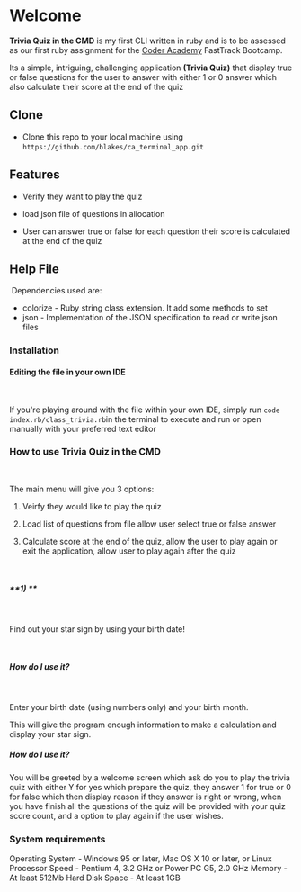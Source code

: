 
# Welcome 

**Trivia Quiz in the CMD** is my first CLI written in ruby and is to be assessed as our first ruby assignment for the [Coder  Academy](https://coderacademy.edu.au/) FastTrack Bootcamp.

Its a simple, intriguing, challenging application **(Trivia Quiz)** that display true or false questions for the user to answer with either 1 or 0 answer which also calculate their score at the end of the quiz

## Clone

- Clone  this  repo  to  your  local  machine  using  `https://github.com/blakes/ca_terminal_app.git`

## Features


- Verify they want to play the quiz 

- load json file of questions in allocation

- User can answer true or false for each question their score is calculated at the end of the quiz

## Help  File
​
Dependencies used are:
- colorize - Ruby string class extension. It add some methods to set 
- json - Implementation of the JSON specification to read or write json files

 ### **Installation**


#### Editing  the  file  in  your  own  IDE

​

If you're playing around with the file within your own IDE, simply run `code index.rb/class_trivia.rb`in the terminal to execute and run or open manually with your preferred text editor

### How  to  use Trivia Quiz in the CMD

​

The main menu will give you 3 options:

1) Veirfy they would like to play the quiz

2) Load list of questions from file allow user select true or false answer

3) Calculate score at the end of the quiz, allow the user to play again or exit the application, allow user to play again after the quiz

​

##### **1)  **

​

Find out your star sign by using your birth date!

​

##### **How  do  I  use  it?**

​

Enter your birth date (using numbers only) and your birth month.

This will give the program enough information to make a calculation and display your star sign.

##### **How  do  I  use  it?**

​You will be greeted by a welcome screen which ask do you to play the trivia quiz with either Y for yes which prepare the quiz, they answer 1 for true or 0 for false which then display reason if they answer is right or wrong, when you have finish all the questions of the quiz will be provided with your quiz score count, and a option to play again if the user wishes.

### System  requirements

Operating System - Windows 95 or later, Mac OS X 10 or later, or Linux
Processor Speed - Pentium 4, 3.2 GHz or Power PC G5, 2.0 GHz
Memory - At least 512Mb
Hard Disk Space - At least 1GB